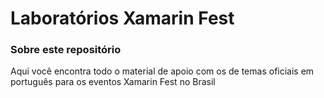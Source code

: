 # Laboratórios Xamarin Fest

### Sobre este repositório
Aqui você encontra todo o material de apoio com os de temas oficiais em português para os eventos Xamarin Fest no Brasil
